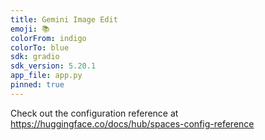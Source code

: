 ```yaml
---
title: Gemini Image Edit
emoji: 📚
colorFrom: indigo
colorTo: blue
sdk: gradio
sdk_version: 5.20.1
app_file: app.py
pinned: true
---
```


Check out the configuration reference at https://huggingface.co/docs/hub/spaces-config-reference